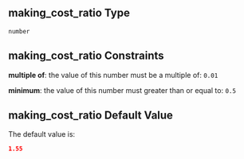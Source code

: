 ## making_cost_ratio Type

`number`

## making_cost_ratio Constraints

**multiple of**: the value of this number must be a multiple of: `0.01`

**minimum**: the value of this number must greater than or equal to: `0.5`

## making_cost_ratio Default Value

The default value is:

```json
1.55
```
